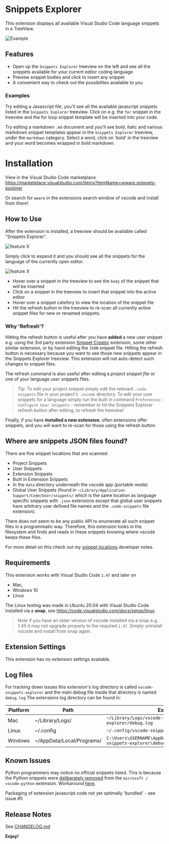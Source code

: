 # Snippets Explorer

This extension displays all available Visual Studio Code language snippets in a TreeView.

![Example](https://raw.githubusercontent.com/abulka/vscode-snippets-explorer/master/images/videos/demo1.gif)

## Features

- Open up the `Snippets Explorer` treeview on the left and see all the snippets available for your current editor coding language
- Preview snippet bodies and click to insert any snippet
- A convenient way to check out the possibilites available to you

### Examples

Try editing a Javascript file, you'll see all the available javascript snippets listed in the `Snippets Explorer` treeview.
Click on e.g. the `for` snippet in the treeview and the for loop snippet template
will be inserted into your code.

Try editing a markdown `.md` document and you'll see bold, italic and various markdown 
snippet templates appear in the `Snippets Explorer` treeview, under the `markdown` category.
Select a word, click on 'bold' in the treeview and your word becomes wrapped in bold markdown. 

# Installation

View in the Visual Studio Code marketplace https://marketplace.visualstudio.com/items?itemName=wware.snippets-explorer

Or search for `wware` in the extensions search window of vscode and install from there!

## How to Use

After the extension is installed, a treeview should be available called "Snippets Explorer". 

![feature X](images/doc/getting-started-1.png)

Simply click to expand it and you should see all the snippets for the language of the currently open editor.

![feature X](images/doc/getting-started-2.png)

- Hover over a snippet in the treeview to see the `body` of the snippet that will be inserted
- Click on a snippet in the treeview to insert that snippet into the active editor
- Hover over a snippet catefory to view the location of the snippet file
- Hit the refresh button in the treeview to re-scan all currently active snippet files for new or renamed snippets. 

### Why 'Refresh'?

Hitting the refresh button is useful after you have **added** a new user
snippet e.g. using the 3rd party extension [Snippet Creator](
https://marketplace.visualstudio.com/items?itemName=wware.snippet-creator)
extension, some other similar extension, or by hand editing the `JSON` snippet file. Hitting the refresh button is necessary because you want to see those new snippets appear in the Snippets Explorer treeview. This extension will not auto-detect such changes to snippet files.

The refresh command is also useful after editing a *project 
snippet file* or one of your language *user snippets* files.
>Tip: To edit your project snippet simply edit the relevant `.code-snippets` file in your project's `.vscode` directory. To edit your user snippets for a language simply run the built in command `Preferences: Configure User Snippets` - remember to hit the Snippets Explorer refresh button after editing, to refresh the treeview!

Finally, if you have **installed a new extension**, often extensions offer snippets, and you will want to re-scan for those using the refresh button.

## Where are snippets JSON files found?

There are five snippet locations that are scanned:
- Project Snippets
- User Snippets
- Extension Snippets
- Built in Extension Snippets
- In the `data` directory underneath the vscode app (portable mode)
- Global User Snippets (found in `~/Library/Application Support/Code/User/snippets/` which is the same location as language specific snippets with `.json` extensions except that global user snippets have arbitrary user defined file names and the `.code-snippets` file extension).

There does not seem to be any public API to enumerate all such snippet files in
a programmatic way. Therefore, this extension looks in the filesystem and finds
and reads in these snippets knowing where vscode keeps these files.

For more detail on this check out my [snippet locations](docs/finding_snippets_doco.md) developer notes.

## Requirements

This extension works with Visual Studio Code `1.47` and later on
- Mac, 
- Windows 10
- Linux

The Linux testing was made in Ubuntu 20.04 with Visual Studio Code installed via a **snap**, see https://code.visualstudio.com/docs/setup/linux.

> Note if you have an older version of vscode installed via a snap e.g. *1.45* it may not upgrade properly to the required `1.47`. Simply uninstall vscode and install from snap again.

## Extension Settings

This extension has no extension settings available.

## Log files

For tracking down issues this extension's log directory is called `vscode-snippets-explorer`
and the main debug file inside that directory is named `debug.log` 
The extensions log directory can be found in:

| Platform | Path | Example |
| --- | --- | --- |
| Mac     | ~/Library/Logs/ |  `~/Library/Logs/vscode-snippets-explorer/debug.log` |
| Linux   | ~/.config | `~/.config/vscode-snippets-explorer\debug.log` |
| Windows | ~/AppData/Local/Programs/ | `C:\Users\USERNAME\AppData\Local\Programs\vscode-snippets-explorer\debug.log` |

## Known Issues

Python programmers may notice no official snippets listed. This is because the Python snippets were [deliberately removed](https://stackoverflow.com/questions/66114581/vs-code-no-longer-shows-default-code-snippet-for-python) from the `microsoft / vscode-python` extension. Workaround [here](https://github.com/abulka/vscode-snippets-explorer/issues/8).

Packaging of extension javascript code not yet optimally 'bundled' - see issue #5

## Release Notes


See [CHANGELOG.md](CHANGELOG.md)

**Enjoy!**
